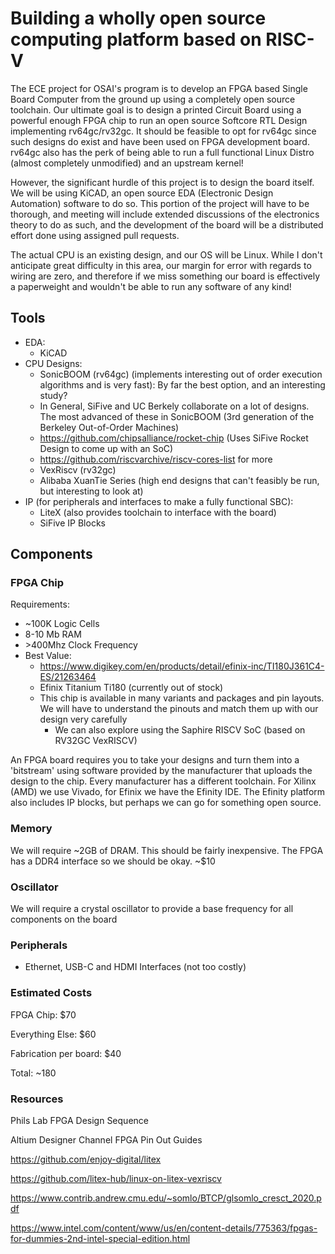 # Building a wholly open source computing platform based on RISC-V

The ECE project for OSAI's program is to develop an FPGA based 
Single Board Computer from the ground up using a completely open source
toolchain. Our ultimate goal is to design a printed Circuit Board using a powerful enough FPGA chip to run an open source Softcore RTL Design implementing
rv64gc/rv32gc. It should be feasible to opt for rv64gc since such designs do exist and have been used on FPGA development board. rv64gc also has the perk
of being able to run a full functional Linux Distro (almost completely unmodified) and an upstream kernel!

However, the significant hurdle of this project is to design the board itself.
We will be using KiCAD, an open source EDA (Electronic Design Automation) software to do so. This portion of the project will have to be thorough, and
meeting will include extended discussions of the electronics theory to do as such, and the development of the board will be a distributed effort done using assigned pull requests. 

The actual CPU is an existing design, and our OS will be Linux. While I don't
anticipate great difficulty in this area, our margin for error with regards to wiring are zero, and therefore if we miss something our board is effectively a paperweight and wouldn't be able to run any software of any kind!
## Tools
- EDA:
    - KiCAD
- CPU Designs:
    - SonicBOOM (rv64gc) (implements interesting out of order execution algorithms and is very fast): By far the best option, and an interesting study?
    - In General, SiFive and UC Berkely collaborate on a lot of designs. The most advanced of these in SonicBOOM (3rd generation of the Berkeley Out-of-Order Machines)
    - https://github.com/chipsalliance/rocket-chip (Uses SiFive Rocket Design to come up with an SoC)
    - https://github.com/riscvarchive/riscv-cores-list for more
    - VexRiscv (rv32gc)
    - Alibaba XuanTie Series (high end designs that can't feasibly be run, but interesting to look at)
- IP (for peripherals and interfaces to make a fully functional SBC):
    - LiteX (also provides toolchain to interface with the board)
    - SiFive IP Blocks

## Components
### FPGA Chip

Requirements:
- ~100K Logic Cells
- 8-10 Mb RAM
- \>400Mhz Clock Frequency
- Best Value:
  - https://www.digikey.com/en/products/detail/efinix-inc/TI180J361C4-ES/21263464
  - Efinix Titanium Ti180 (currently out of stock)
  - This chip is available in many variants and packages and pin layouts. We 
    will have to understand the pinouts and match them up with our design very carefully
    - We can also explore using the Saphire RISCV SoC (based on RV32GC VexRISCV)

An FPGA board requires you to take your designs and turn them into a 'bitstream'
using software provided by the manufacturer that uploads the design to the chip.
Every manufacturer has a different toolchain. For Xilinx (AMD) we use Vivado, 
for Efinix we have the Efinity IDE. The Efinity platform also includes IP blocks,
but perhaps we can go for something open source.
### Memory
We will require ~2GB of DRAM. This should be fairly inexpensive.
The FPGA has a DDR4 interface so we should be okay. ~$10

### Oscillator

We will require a crystal oscillator to provide a base frequency for
all components on the board

### Peripherals
- Ethernet, USB-C and HDMI Interfaces (not too costly)

### Estimated Costs 
FPGA Chip: $70

Everything Else: $60

Fabrication per board: $40

Total: ~180

### Resources
Phils Lab FPGA Design Sequence

Altium Designer Channel FPGA Pin Out Guides

https://github.com/enjoy-digital/litex 

https://github.com/litex-hub/linux-on-litex-vexriscv

https://www.contrib.andrew.cmu.edu/~somlo/BTCP/glsomlo_cresct_2020.pdf

https://www.intel.com/content/www/us/en/content-details/775363/fpgas-for-dummies-2nd-intel-special-edition.html
